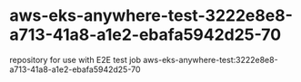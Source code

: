 # aws-eks-anywhere-test-3222e8e8-a713-41a8-a1e2-ebafa5942d25-70
repository for use with E2E test job aws-eks-anywhere-test:3222e8e8-a713-41a8-a1e2-ebafa5942d25-70

